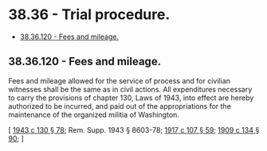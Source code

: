 # 38.36 - Trial procedure.
* [38.36.120 - Fees and mileage.](#3836120---fees-and-mileage)
## 38.36.120 - Fees and mileage.
Fees and mileage allowed for the service of process and for civilian witnesses shall be the same as in civil actions. All expenditures necessary to carry the provisions of chapter 130, Laws of 1943, into effect are hereby authorized to be incurred, and paid out of the appropriations for the maintenance of the organized militia of Washington.

\[ [1943 c 130 § 78](https://leg.wa.gov/CodeReviser/documents/sessionlaw/1943c130.pdf?cite=1943%20c%20130%20§%2078); Rem. Supp. 1943 § 8603-78; [1917 c 107 § 59](https://leg.wa.gov/CodeReviser/documents/sessionlaw/1917c107.pdf?cite=1917%20c%20107%20§%2059); [1909 c 134 § 90](https://leg.wa.gov/CodeReviser/documents/sessionlaw/1909c134.pdf?cite=1909%20c%20134%20§%2090); \]


